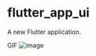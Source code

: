# flutter_app_ui

A new Flutter application.

GIF
![image](https://github.com/cooek/flutter-ui-demo/blob/master/text2.gif)
